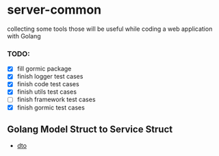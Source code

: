 # server-common
collecting some tools those will be useful while coding a web application with Golang

### TODO: 

- [x] fill gormic package
- [x] finish logger test cases
- [x] finish code test cases
- [x] finish utils test cases
- [ ] finish framework test cases
- [x] finish gormic test cases

## Golang Model Struct to Service Struct

* [dto](https://github.com/yeqown/infrastructure/tree/master/gormic/tools)
